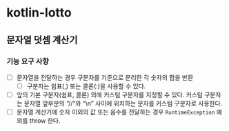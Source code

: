 # kotlin-lotto

## 문자열 덧셈 계산기

### 기능 요구 사항

- [ ] 문자열을 전달하는 경우 구분자를 기준으로 분리한 각 숫자의 합을 반환
  - [ ] 구분자는 쉼표(,) 또는 콜론(:)을 사용할 수 있다.
- [ ] 앞의 기본 구분자(쉼표, 콜론) 외에 커스텀 구분자를 지정할 수 있다. 커스텀 구분자는 문자열 앞부분의 “//”와 “\n” 사이에 위치하는 문자를 커스텀 구분자로 사용한다.
- [ ] 문자열 계산기에 숫자 이외의 값 또는 음수를 전달하는 경우 `RuntimeException` 예외를 throw 한다.
